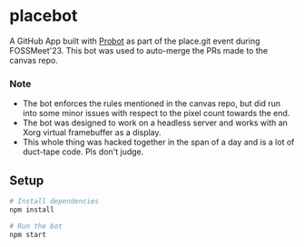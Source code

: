 # placebot

A GitHub App built with [Probot](https://github.com/probot/probot) as part of the place.git event during FOSSMeet'23. This bot was used to auto-merge the PRs made to the canvas repo.

### Note
- The bot enforces the rules mentioned in the canvas repo, but did run into some minor issues with respect to the pixel count towards the end.
- The bot was designed to work on a headless server and works with an Xorg virtual framebuffer as a display.
- This whole thing was hacked together in the span of a day and is a lot of duct-tape code. Pls don't judge.

## Setup

```sh
# Install dependencies
npm install

# Run the bot
npm start
```


